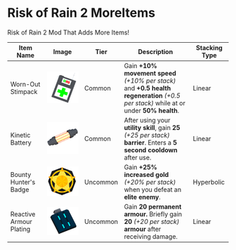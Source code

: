 # Risk of Rain 2 MoreItems
 Risk of Rain 2 Mod That Adds More Items!

| Item Name | Image | Tier | Description | Stacking Type |
| ----------- | ----------- | ----------- |----------- | ----------- |
| Worn-Out Stimpack | ![Worn Out Stimpack](/_pageImages/WornOutStimpack.png) | Common |  Gain **+10% movement speed** *(+10% per stack)* and **+0.5 health regeneration** *(+0.5 per stack)* while at or under **50% health**. | Linear |
| Kinetic Battery | ![Kinetic Battery](_pageImages/KineticBattery.PNG) | Common | After using your **utility skill**, gain **25** *(+25 per stack)* **barrier**. Enters a **5 second cooldown** after use. | Linear |
| Bounty Hunter's Badge | ![Bounty Hunter's Badge](/_pageImages/BountyHunterBadge.png) | Uncommon | Gain **+25% increased gold** *(+20% per stack)* when you defeat an **elite enemy**. | Hyperbolic |
| Reactive Armour Plating | ![Reactive Armour Plating](/_pageImages/ReactiveArmourPlating.png) | Uncommon | Gain **20 permanent armour.** Briefly gain **20** *(+20 per stack)* **armour** after receiving damage. | Linear |
